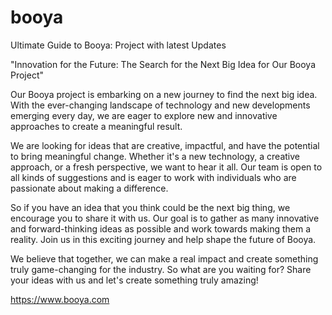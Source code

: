 # booya
Ultimate Guide to Booya: Project with latest Updates

"Innovation for the Future: The Search for the Next Big Idea for Our Booya Project"

Our Booya project is embarking on a new journey to find the next big idea. With the ever-changing landscape of technology and new developments emerging every day, we are eager to explore new and innovative approaches to create a meaningful result.

We are looking for ideas that are creative, impactful, and have the potential to bring meaningful change. Whether it's a new technology, a creative approach, or a fresh perspective, we want to hear it all. Our team is open to all kinds of suggestions and is eager to work with individuals who are passionate about making a difference.

So if you have an idea that you think could be the next big thing, we encourage you to share it with us. Our goal is to gather as many innovative and forward-thinking ideas as possible and work towards making them a reality. Join us in this exciting journey and help shape the future of Booya.

We believe that together, we can make a real impact and create something truly game-changing for the industry. So what are you waiting for? Share your ideas with us and let's create something truly amazing!

https://www.booya.com
